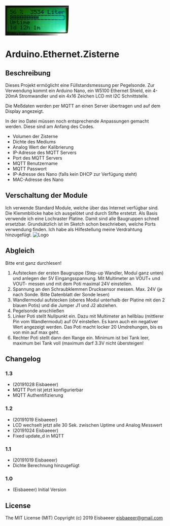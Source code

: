 ![Logo](Pics/4x16_LCD.png)
# Arduino.Ethernet.Zisterne

## Beschreibung
Dieses Projekt ermöglicht eine Füllstandsmessung per Pegelsonde.
Zur Verwendung kommt ein Arduino Nano, ein W5100 Ethernet Shield, 
ein 4-20mA Stromwandler und ein 4x16 Zeichen LCD mit I2C Schnittstelle.

Die Meßdaten werden per MQTT an einen Server übertragen und auf dem Display angezeigt.

In der ino Datei müssen noch entsprechende Anpassungen gemacht werden.
Diese sind am Anfang des Codes.

- Volumen der Zisterne    
- Dichte des Mediums   
- Analog Wert der Kalibrierung
- IP-Adresse des MQTT Servers   
- Port des MQTT Servers   
- MQTT Benutzername   
- MQTT Passwort   
- IP-Adresse des Nano (falls kein DHCP zur Verfügung steht)   
- MAC-Adresse des Nano   

## Verschaltung der Module
Ich verwende Standard Module, welche über das Internet verfügbar sind. Die Klemmblöcke habe ich ausgelötet und durch Stifte erstetzt.
Als Basis verwende ich eine Lochraster Platine. Damit sind alle Baugruppen schnell ersetzbar.
Grundsätzlich ist im Sketch schon beschrieben, welche Ports verwendung finden. Ich habe als Hilfestellung meine Verdrahtung hinzugefügt.
![Logo](Pics/Schaltplan.jpg)

## Abgleich
Bitte erst ganz durchlesen!
1. Aufstecken der ersten Baugruppe (Step-up Wandler, Modul ganz unten) und anlegen der 5V Eingangsspannung. Mit Multimeter an VOUT+ und VOUT- messen und mit dem Poti maximal 24V einstellen.   
2. Spannung an den Schraubklemmen Drucksensor messen. Max. 24V (je nach Sonde. Bitte Datenblatt der Sonde lesen)   
3. Wandlermodul aufstecken (oberes Modul unterhalb der Platine mit den 2 blauen Potis) und die Jumper J1 und J2 abziehen.   
4. Pegelsonde anschließen   
5. Linker Poti stellt Nullpunkt ein. Dazu mit Multimeter an hellblau (mittlerer Pin vom Wandlermodul) auf 0V einstellen. Es kann auch ein negativer Wert angezeigt werden. Das Poti macht locker 20 Umdrehungen, bis es von min auf max geht.   
6. Rechter Poti stellt dann den Range ein. Minimum ist bei Tank leer, maximum bei Tank voll (maximum darf 3.3V nicht übersteigen!   



## Changelog

### 1.3
- (20191028 Eisbaeeer)   
- MQTT Port ist jetzt konfigurierbar
- MQTT Authentifizierung 

### 1.2
- (20191019 Eisbaeeer)   
- LCD wechselt jetzt alle 30 Sek. zwischen Uptime und Analog Messwert   
- (20191024 Eisbaeeer)
- Fixed update_d in MQTT

### 1.1
- (20191019 Eisbaeeer)   
- Dichte Berechnung hinzugefügt   

### 1.0
- (Eisbaeeer)
Initial Version

## License
The MIT License (MIT)
Copyright (c) 2019 Eisbaeeer <eisbaeeer@gmail.com> 
